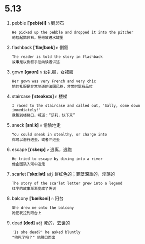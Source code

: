 # 5.13

1. pebble **[ˈpeb(ə)l]** `n` 鹅卵石

   ```
   He picked up the pebble and dropped it into the pitcher
   他捡起鹅卵石，把他放进水罐里
   ```

2. flashback **[ˈflæʃbæk]** `n` 倒叙

   ```
   The reader is told the story in flashback
   故事是以倒叙手法向读者讲述
   ```

3. gown **[ɡaʊn]** `n` 女礼服，女裙服

   ```
   Her gown was very French and very chic
   她的礼服是非常地道的法国风格，非常时髦有品位
   ```

4. staircase **[ˈsteəkeɪs]** `n` 楼梯

   ```
   I raced to the staircase and called out, 'Sally, come down immediately!'
   我跑到楼梯口，喊道：“莎莉，快下来”
   ```

5. sneck **[sniːk]** `v` 偷偷地走

   ```
   You could sneak in stealthy, or charge into
   你可以潜行进去，或者冲进去
   ```

6. escape **[ɪˈskeɪp]** `v` 逃离，逃跑

   ```
   He tried to escape by diving into a river
   他企图跳入河中逃走
   ```

7. scarlet **[ˈskɑːlət]** `adj` 鲜红色的；罪孽深重的，淫荡的

   ```
   The story of the scarlet letter grew into a legend
   红字的故事渐渐变成了传说
   ```

8. balcony **[ˈbælkəni]** `n` 阳台

   ```
   She drew me onto the balcony
   她把我拉到阳台上
   ```

9. dead **[ded]** `adj` 死的，去世的

   ```
   'Is she dead?' he asked bluntly
   "他死了吗？" 他脱口而出
   ```
